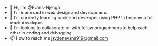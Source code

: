 - 👋 Hi, I’m @Evans-Njenga
- 👀 I’m interested in web design and development.
- 🌱 I’m currently learning back-end developer using PHP to become a full stack developer.
- 💞️ I’m looking to collaborate on with fellow programmers to help each other in coding and debugging.
- 📫 How to reach me jaydenevans919@gmail.com 

<!---
Evans-Njenga/Evans-Njenga is a ✨ special ✨ repository because its `README.md` (this file) appears on your GitHub profile.
You can click the Preview link to take a look at your changes.
--->
